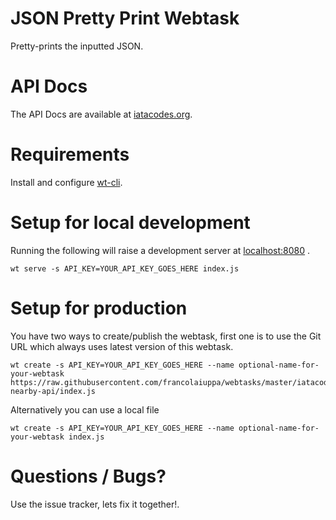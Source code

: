 # JSON Pretty Print Webtask
Pretty-prints the inputted JSON.

# API Docs
The API Docs are available at [iatacodes.org](http://iatacodes.org/#docs).

# Requirements
Install and configure [wt-cli](https://webtask.io/cli).

# Setup for local development
Running the following will raise a development server at [localhost:8080](http://localhost:8080) .
```
wt serve -s API_KEY=YOUR_API_KEY_GOES_HERE index.js
```

# Setup for production
You have two ways to create/publish the webtask, first one is to use the Git URL which always uses latest version of this webtask.
```
wt create -s API_KEY=YOUR_API_KEY_GOES_HERE --name optional-name-for-your-webtask https://raw.githubusercontent.com/francolaiuppa/webtasks/master/iatacodes-nearby-api/index.js
```

Alternatively you can use a local file
```
wt create -s API_KEY=YOUR_API_KEY_GOES_HERE --name optional-name-for-your-webtask index.js
```

# Questions / Bugs?
Use the issue tracker, lets fix it together!.
